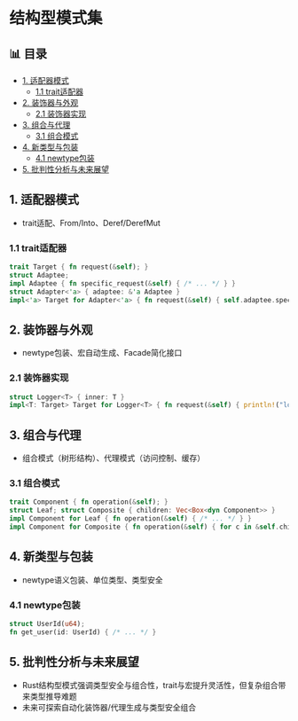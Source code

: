 ﻿# 结构型模式集


## 📊 目录

- [1. 适配器模式](#1-适配器模式)
  - [1.1 trait适配器](#11-trait适配器)
- [2. 装饰器与外观](#2-装饰器与外观)
  - [2.1 装饰器实现](#21-装饰器实现)
- [3. 组合与代理](#3-组合与代理)
  - [3.1 组合模式](#31-组合模式)
- [4. 新类型与包装](#4-新类型与包装)
  - [4.1 newtype包装](#41-newtype包装)
- [5. 批判性分析与未来展望](#5-批判性分析与未来展望)


## 1. 适配器模式

- trait适配、From/Into、Deref/DerefMut

### 1.1 trait适配器

```rust
trait Target { fn request(&self); }
struct Adaptee;
impl Adaptee { fn specific_request(&self) { /* ... */ } }
struct Adapter<'a> { adaptee: &'a Adaptee }
impl<'a> Target for Adapter<'a> { fn request(&self) { self.adaptee.specific_request(); } }
```

## 2. 装饰器与外观

- newtype包装、宏自动生成、Facade简化接口

### 2.1 装饰器实现

```rust
struct Logger<T> { inner: T }
impl<T: Target> Target for Logger<T> { fn request(&self) { println!("log"); self.inner.request(); } }
```

## 3. 组合与代理

- 组合模式（树形结构）、代理模式（访问控制、缓存）

### 3.1 组合模式

```rust
trait Component { fn operation(&self); }
struct Leaf; struct Composite { children: Vec<Box<dyn Component>> }
impl Component for Leaf { fn operation(&self) { /* ... */ } }
impl Component for Composite { fn operation(&self) { for c in &self.children { c.operation(); } } }
```

## 4. 新类型与包装

- newtype语义包装、单位类型、类型安全

### 4.1 newtype包装

```rust
struct UserId(u64);
fn get_user(id: UserId) { /* ... */ }
```

## 5. 批判性分析与未来展望

- Rust结构型模式强调类型安全与组合性，trait与宏提升灵活性，但复杂组合带来类型推导难题
- 未来可探索自动化装饰器/代理生成与类型安全组合
